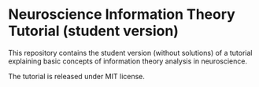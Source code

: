 # Neuroscience Information Theory Tutorial (student version)
This repository contains the student version (without solutions) of a tutorial explaining basic concepts of information theory analysis in neuroscience.

The tutorial is released under MIT license.
